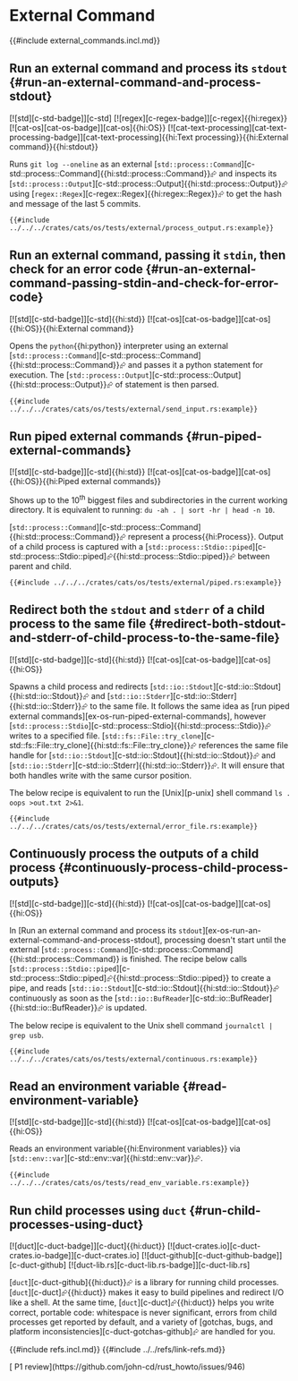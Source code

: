 # External Command

{{#include external_commands.incl.md}}

## Run an external command and process its `stdout` {#run-an-external-command-and-process-stdout}

[![std][c-std-badge]][c-std] [![regex][c-regex-badge]][c-regex]{{hi:regex}} [![cat-os][cat-os-badge]][cat-os]{{hi:OS}} [![cat-text-processing][cat-text-processing-badge]][cat-text-processing]{{hi:Text processing}}{{hi:External command}}{{hi:stdout}}

Runs `git log --oneline` as an external [`std::process::Command`][c-std::process::Command]{{hi:std::process::Command}}⮳ and inspects its [`std::process::Output`][c-std::process::Output]{{hi:std::process::Output}}⮳ using [`regex::Regex`][c-regex::Regex]{{hi:regex::Regex}}⮳ to get the hash and message of the last 5 commits.

```rust,editable
{{#include ../../../crates/cats/os/tests/external/process_output.rs:example}}
```

## Run an external command, passing it `stdin`, then check for an error code {#run-an-external-command-passing-stdin-and-check-for-error-code}

[![std][c-std-badge]][c-std]{{hi:std}} [![cat-os][cat-os-badge]][cat-os]{{hi:OS}}{{hi:External command}}

Opens the `python`{{hi:python}} interpreter using an external [`std::process::Command`][c-std::process::Command]{{hi:std::process::Command}}⮳ and passes it a python statement for execution. The [`std::process::Output`][c-std::process::Output]{{hi:std::process::Output}}⮳ of statement is then parsed.

```rust,editable
{{#include ../../../crates/cats/os/tests/external/send_input.rs:example}}
```

## Run piped external commands {#run-piped-external-commands}

[![std][c-std-badge]][c-std]{{hi:std}} [![cat-os][cat-os-badge]][cat-os]{{hi:OS}}{{hi:Piped external commands}}

Shows up to the 10<sup>th</sup> biggest files and subdirectories in the current working directory. It is equivalent to running: `du -ah . | sort -hr | head -n 10`.

[`std::process::Command`][c-std::process::Command]{{hi:std::process::Command}}⮳ represent a process{{hi:Process}}. Output of a child process is captured with a [`std::process::Stdio::piped`][c-std::process::Stdio::piped]⮳{{hi:std::process::Stdio::piped}}⮳ between parent and child.

```rust,editable
{{#include ../../../crates/cats/os/tests/external/piped.rs:example}}
```

## Redirect both the `stdout` and `stderr` of a child process to the same file {#redirect-both-stdout-and-stderr-of-child-process-to-the-same-file}

[![std][c-std-badge]][c-std]{{hi:std}} [![cat-os][cat-os-badge]][cat-os]{{hi:OS}}

Spawns a child process and redirects [`std::io::Stdout`][c-std::io::Stdout]{{hi:std::io::Stdout}}⮳ and [`std::io::Stderr`][c-std::io::Stderr]{{hi:std::io::Stderr}}⮳ to the same file. It follows the same idea as [run piped external commands][ex-os-run-piped-external-commands], however [`std::process::Stdio`][c-std::process::Stdio]{{hi:std::process::Stdio}}⮳ writes to a specified file. [`std::fs::File::try_clone`][c-std::fs::File::try_clone]{{hi:std::fs::File::try_clone}}⮳ references the same file handle for [`std::io::Stdout`][c-std::io::Stdout]{{hi:std::io::Stdout}}⮳ and [`std::io::Stderr`][c-std::io::Stderr]{{hi:std::io::Stderr}}⮳. It will ensure that both handles write with the same cursor position.

The below recipe is equivalent to run the [Unix][p-unix] shell command `ls . oops >out.txt 2>&1`.

```rust,editable
{{#include ../../../crates/cats/os/tests/external/error_file.rs:example}}
```

## Continuously process the outputs of a child process {#continuously-process-child-process-outputs}

[![std][c-std-badge]][c-std]{{hi:std}} [![cat-os][cat-os-badge]][cat-os]{{hi:OS}}

In [Run an external command and process its `stdout`][ex-os-run-an-external-command-and-process-stdout], processing doesn't start until the external [`std::process::Command`][c-std::process::Command]{{hi:std::process::Command}} is finished. The recipe below calls [`std::process::Stdio::piped`][c-std::process::Stdio::piped]⮳{{hi:std::process::Stdio::piped}} to create a pipe, and reads
[`std::io::Stdout`][c-std::io::Stdout]{{hi:std::io::Stdout}}⮳ continuously as soon as the [`std::io::BufReader`][c-std::io::BufReader]{{hi:std::io::BufReader}}⮳ is updated.

The below recipe is equivalent to the Unix shell command `journalctl | grep usb`.

```rust,editable
{{#include ../../../crates/cats/os/tests/external/continuous.rs:example}}
```

## Read an environment variable {#read-environment-variable}

[![std][c-std-badge]][c-std]{{hi:std}} [![cat-os][cat-os-badge]][cat-os]{{hi:OS}}

Reads an environment variable{{hi:Environment variables}} via [`std::env::var`][c-std::env::var]{{hi:std::env::var}}⮳.

```rust,editable
{{#include ../../../crates/cats/os/tests/read_env_variable.rs:example}}
```

## Run child processes using `duct` {#run-child-processes-using-duct}

[![duct][c-duct-badge]][c-duct]{{hi:duct}}
[![duct-crates.io][c-duct-crates.io-badge]][c-duct-crates.io]
[![duct-github][c-duct-github-badge]][c-duct-github]
[![duct-lib.rs][c-duct-lib.rs-badge]][c-duct-lib.rs]

[`duct`][c-duct-github]{{hi:duct}}⮳ is a library for running child processes. [`duct`][c-duct]⮳{{hi:duct}} makes it easy to build pipelines and redirect I/O like a shell. At the same time, [`duct`][c-duct]⮳{{hi:duct}} helps you write correct, portable code: whitespace is never significant, errors from child processes get reported by default, and a variety of [gotchas, bugs, and platform inconsistencies][c-duct-gotchas-github]⮳ are handled for you.

{{#include refs.incl.md}}
{{#include ../../refs/link-refs.md}}

<div class="hidden">
[ P1 review](https://github.com/john-cd/rust_howto/issues/946)
</div>
